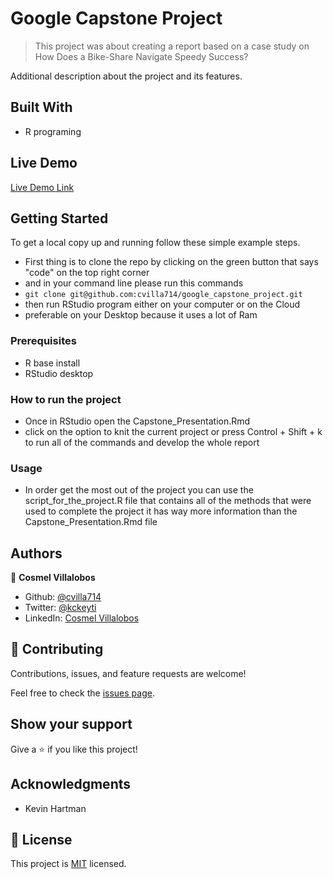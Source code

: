 # Google Capstone Project

> This project was about creating a report based on a case study on How Does a Bike-Share Navigate Speedy Success?

Additional description about the project and its features.

## Built With

-   R programing

## Live Demo

[Live Demo Link](https://enigmatic-bastion-06146.herokuapp.com/)

## Getting Started

To get a local copy up and running follow these simple example steps.

-   First thing is to clone the repo by clicking on the green button that says "code" on the top right corner
-   and in your command line please run this commands
-   `git clone git@github.com:cvilla714/google_capstone_project.git`
-   then run RStudio program either on your computer or on the Cloud
-   preferable on your Desktop because it uses a lot of Ram

### Prerequisites

-   R base install
-   RStudio desktop

### How to run the project

-   Once in RStudio open the Capstone_Presentation.Rmd
-   click on the option to knit the current project or press Control + Shift + k to run all of the commands and develop the whole report

### Usage

-   In order get the most out of the project you can use the script_for_the_project.R file that contains all of the methods that were used to complete the project it has way more information than the Capstone_Presentation.Rmd file

## Authors

:bust_in_silhouette: **Cosmel Villalobos**

-   Github: [\@cvilla714](https://github.com/cvilla714)
-   Twitter: [\@kckeyti](https://twitter.com/kckeyti)
-   LinkedIn: [Cosmel Villalobos](https://www.linkedin.com/in/cosvilla/)

## :handshake: Contributing

Contributions, issues, and feature requests are welcome!

Feel free to check the [issues page](https://github.com/cvilla714/google_capstone_project/issues).

## Show your support

Give a :star:️ if you like this project!

## Acknowledgments

-   Kevin Hartman

## :memo: License

This project is [MIT](https://github.com/cvilla714/google_capstone_project/blob/main/LICENSE) licensed.
